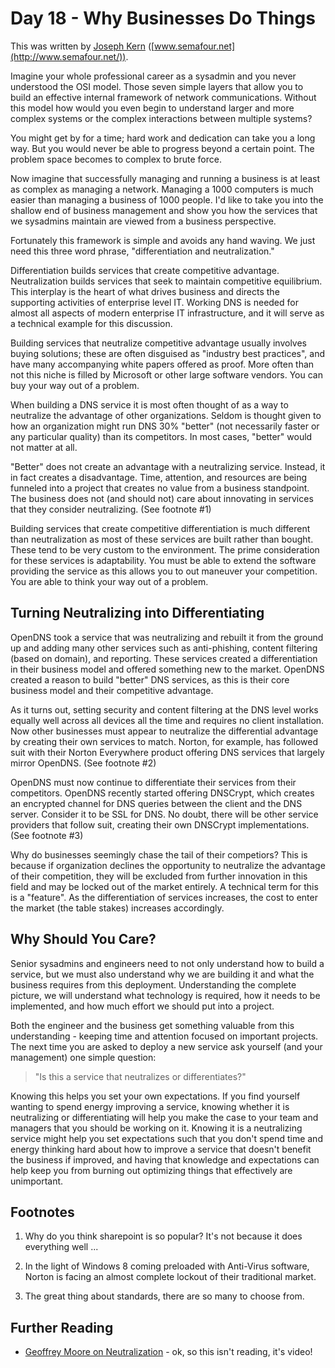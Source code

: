 # Day 18 - Why Businesses Do Things

This was written by [Joseph Kern](https://twitter.com/josephkern)
([www.semafour.net](http://www.semafour.net/)).

Imagine your whole professional career as a sysadmin and you never understood
the OSI model. Those seven simple layers that allow you to build an effective
internal framework of network communications. Without this model how would you
even begin to understand larger and more complex systems or the complex
interactions between multiple systems?

You might get by for a time; hard work and dedication can take you a long way.
But you would never be able to progress beyond a certain point. The problem
space becomes to complex to brute force.

Now imagine that successfully managing and running a business is at least as
complex as managing a network. Managing a 1000 computers is much easier than
managing a business of 1000 people. I'd like to take you into the shallow end
of business management and show you how the services that we sysadmins maintain
are viewed from a business perspective.

Fortunately this framework is simple and avoids any hand waving. We just need
this three word phrase, "differentiation and neutralization."

Differentiation builds services that create competitive advantage.
Neutralization builds services that seek to maintain competitive equilibrium.
This interplay is the heart of what drives business and directs the supporting
activities of enterprise level IT.  Working DNS is needed for almost all
aspects of modern enterprise IT infrastructure, and it will serve as a
technical example for this discussion.

Building services that neutralize competitive advantage usually involves buying
solutions; these are often disguised as "industry best practices", and have
many accompanying white papers offered as proof. More often than not this niche
is filled by Microsoft or other large software vendors. You can buy your way
out of a problem.

When building a DNS service it is most often thought of as a way to neutralize
the advantage of other organizations. Seldom is thought given to how an
organization might run DNS 30% "better" (not necessarily faster or any
particular quality) than its competitors. In most cases, "better" would not
matter at all.

"Better" does not create an advantage with a neutralizing service. Instead, it
in fact creates a disadvantage. Time, attention, and resources are being
funneled into a project that creates no value from a business standpoint. The
business does not (and should not) care about innovating in services that they
consider neutralizing. (See footnote #1)

Building services that create competitive differentiation is much different
than neutralization as most of these services are built rather than bought.
These tend to be very custom to the environment. The prime consideration for
these services is adaptability. You must be able to extend the software
providing the service as this allows you to out maneuver your competition. You
are able to think your way out of a problem.

## Turning Neutralizing into Differentiating

OpenDNS took a service that was neutralizing and rebuilt it from the ground up
and adding many other services such as anti-phishing, content filtering (based on
domain), and reporting. These services created a differentiation in their
business model and offered something new to the market. OpenDNS created a
reason to build "better" DNS services, as this is their core business model and
their competitive advantage.

As it turns out, setting security and content filtering at the DNS level works
equally well across all devices all the time and requires no client
installation. Now other businesses must appear to neutralize the differential
advantage by creating their own services to match. Norton, for example, has
followed suit with their Norton Everywhere product offering DNS services that
largely mirror OpenDNS. (See footnote #2)

OpenDNS must now continue to differentiate their services from their
competitors. OpenDNS recently started offering DNSCrypt, which creates an
encrypted channel for DNS queries between the client and the DNS server.
Consider it to be SSL for DNS. No doubt, there will be other service providers
that follow suit, creating their own DNSCrypt implementations. (See footnote #3)

Why do businesses seemingly chase the tail of their competiors? This is
because if organization declines the opportunity to neutralize the advantage of
their competition, they will be excluded from further innovation in this field
and may be locked out of the market entirely. A technical term for this is a
"feature". As the differentiation of services increases, the cost to enter the
market (the table stakes) increases accordingly. 

## Why Should You Care?

Senior sysadmins and engineers need to not only understand how to build a
service, but we must also understand why we are building it and what the business
requires from this deployment. Understanding the complete picture, we will
understand what technology is required, how it needs to be implemented, and how
much effort we should put into a project.

Both the engineer and the business get something valuable from this
understanding - keeping time and attention focused on important projects. The
next time you are asked to deploy a new service ask yourself (and your
management) one simple question:

> "Is this a service that neutralizes or differentiates?"

Knowing this helps you set your own expectations. If you find yourself wanting
to spend energy improving a service, knowing whether it is neutralizing or
differentiating will help you make the case to your team and managers that you
should be working on it. Knowing it is a neutralizing service might help you
set expectations such that you don't spend time and energy thinking hard about
how to improve a service that doesn't benefit the business if improved, and
having that knowledge and expectations can help keep you from burning out
optimizing things that effectively are unimportant.

## Footnotes

1. Why do you think sharepoint is so popular? It's not because it does
  everything well ...

2. In the light of Windows 8 coming preloaded with Anti-Virus
   software, Norton is facing an almost complete lockout of their
   traditional market.

3.  The great thing about standards, there are so many to choose from.

## Further Reading 

* [Geoffrey Moore on
Neutralization](http://www.kepplerspeakers.com/2011/07/business-strategy-expert-geoffrey-moore-on-neutralizing-your-competitors/) - ok, so this isn't reading, it's video!
